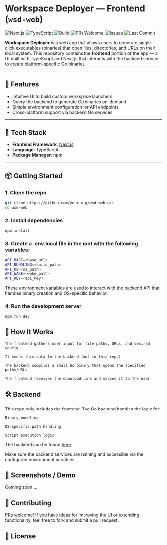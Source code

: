 # Workspace Deployer — Frontend (`wsd-web`)

![Next.js](https://img.shields.io/badge/Next.js-15+-black?logo=next.js)
![TypeScript](https://img.shields.io/badge/TypeScript-5.x-blue?logo=typescript)
![Build](https://img.shields.io/badge/build-passing-brightgreen)
![PRs Welcome](https://img.shields.io/badge/PRs-welcome-brightgreen)
![Issues](https://img.shields.io/github/issues/RecursionExcursion/wsd-web)
![Last Commit](https://img.shields.io/github/last-commit/RecursionExcursion/wsd-web)


**Workspace Deployer** is a web app that allows users to generate single-click executables (binaries) that open files, directories, and URLs on their local system. This repository contains the **frontend** portion of the app — a UI built with TypeScript and Next.js that interacts with the backend service to create platform-specific Go binaries.

---

## 🚀 Features

- Intuitive UI to build custom workspace launchers  
- Query the backend to generate Go binaries on-demand  
- Simple environment configuration for API endpoints  
- Cross-platform support via backend Go services  

---

## 🧱 Tech Stack

- **Frontend Framework**: [Next.js](https://nextjs.org/)  
- **Language**: TypeScript  
- **Package Manager**: npm  

---

## 📦 Getting Started

### 1. Clone the repo

```bash
git clone https://github.com/your-org/wsd-web.git
cd wsd-web
```

### 2. Install dependencies

```bash
npm install
```

### 3. Create a .env.local file in the root with the following variables:

```bash
API_BASE=<base_url>
API_BUNDLING=<build_path>
API_OS=<os_path>
API_WAKE=<wake_path>
API_KEY=<api_key>
```

These environment variables are used to interact with the backend API that handles binary creation and OS-specific behavior.

### 4. Run the development server

```bash
npm run dev
```


## 🧠 How It Works

    The frontend gathers user input for file paths, URLs, and desired config

    It sends this data to the backend (not in this repo)

    The backend compiles a small Go binary that opens the specified paths/URLs

    The frontend receives the download link and serves it to the user

## 🛠 Backend

This repo only includes the frontend. The Go backend handles the logic for:

    Binary bundling

    OS-specific path handling

    Script execution logic

The backend can be found [here](https://github.com/RecursionExcursion/dd-go-api)

Make sure the backend services are running and accessible via the configured environment variables.


## 📸 Screenshots / Demo

Coming soon ...


## 🤝 Contributing

PRs welcome! If you have ideas for improving the UI or extending functionality, feel free to fork and submit a pull request.


## 📄 License
